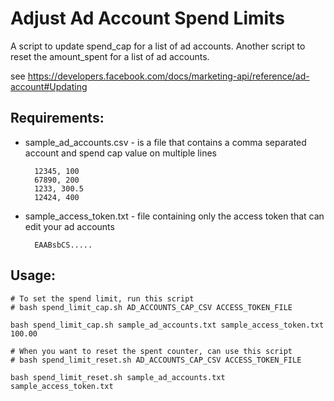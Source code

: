 # Adjust Ad Account Spend Limits

A script to update spend_cap for a list of ad accounts.
Another script to reset the amount_spent for a list of ad accounts.

see https://developers.facebook.com/docs/marketing-api/reference/ad-account#Updating

## Requirements:

* sample_ad_accounts.csv - is a file that contains a comma separated account and spend cap value on multiple lines
  ```
    12345, 100
    67890, 200
    1233, 300.5
    12424, 400
  ```
* sample_access_token.txt - file containing only the access token that can edit your ad accounts
  ```
    EAABsbCS.....
  ```
  
## Usage:

```
# To set the spend limit, run this script
# bash spend_limit_cap.sh AD_ACCOUNTS_CAP_CSV ACCESS_TOKEN_FILE

bash spend_limit_cap.sh sample_ad_accounts.txt sample_access_token.txt 100.00
```

```
# When you want to reset the spent counter, can use this script
# bash spend_limit_reset.sh AD_ACCOUNTS_CAP_CSV ACCESS_TOKEN_FILE

bash spend_limit_reset.sh sample_ad_accounts.txt sample_access_token.txt
```

